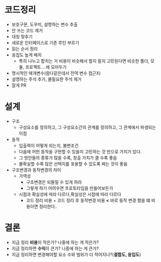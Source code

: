 # 코드정리
- 보호구문, 도우미, 설명하는 변수 추출
- 안 쓰는 코드 제거
- 대칭 맞추기
- 새로운 인터페이스로 기존 루틴 부르기
- 읽는 순서 정리
- 응집도 높게 배치
  - 특히 나누고 합치는 거 비용이 비슷해서 할지 말지 고민된다면 비슷한 폴더, 모듈, 프로젝트....에 모아두기
- 명시적인 매개변수(람다같은데서 전역 변수 접근X)
- 설명하는 주석 추가, 불필요한 주석 제거
- 잘게 PR


# 설계
- 구조
  - 구성요소를 정의하고, 그 구성요소간의 관계를 정의하고, 그 관계에서 파생되는 이점
- 동작
  - 입출력이 어떻게 되는지, 불변조건
  -  다음에 어떤 동작을 구현할 수 있을지 고민하는 것 만으로 가치가 있다.
    - 그 방안들의 종류가 많을 수록, 창출 가치가 클 수록 좋음
    - 불확실할 수록 많은 선택지를 포용할 수 있도록 짜는 것이 좋음
- 구조변경과 동작변경의 차이
  - 가역성
    - 구조변경은 되돌릴 수 있게 하라
    - 그렇게 하기 어려우면 프로토타입을 만들어보든가
  - 시점과 확실성에 따라 다르다,확실성은 시점에 따라 다르다
    - 코드 정리 비용 + 코드 정리 후 동작변경 비용 **<** 바로 동작 변경 했을 떄 비용이면 정리한다..

# 결론
- 지금 정리 **비용**이 작은가? 나중에 하는 게 적은가?
- 지금 정리하면 **수익**이 큰가? 나중에 하는 게 큰가?
- 지금 정리하면 변경해야할 요소 수와 범위가 더 적어지나?(**결합도, 응입도**)
